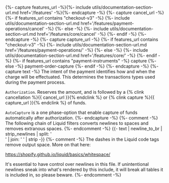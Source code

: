 {%- capture features_url -%}{%- include utils/documentation-section-url.md href='/features' -%}{%- endcapture -%}
{%- capture cancel_url -%}
    {%- if features_url contains "checkout-v3" -%}
        {%- include utils/documentation-section-url.md
        href='/features/payment-operations/cancel' -%}
    {%- else -%}
    {%- include utils/documentation-section-url.md
        href='/features/core/cancel' -%}
    {%- endif -%}
{%- endcapture -%}
{%- capture capture_url -%}
    {%- if features_url contains "checkout-v3" -%}
        {%- include utils/documentation-section-url.md
        href='/features/payment-operations/' -%}
    {%- else -%}
    {%- include utils/documentation-section-url.md
        href='/features/core/' -%}
    {%- endif -%}
    {%- if features_url contains "payment-instruments" -%}
        capture
    {%- else -%}
        payment-order-capture
    {%- endif -%}
{%- endcapture -%}
{%- capture text -%}
The intent of the payment identifies how and when the charge will be
effectuated. This determines the transactions types used during the payment
process.

`Authorization`. Reserves the amount, and is followed by a {% clink cancellation
%}{{ cancel_url }}{% endclink %} or {% clink capture %}{{ capture_url }}{%
endclink %} of funds.

`AutoCapture` is a one phase-option that enable capture of funds automatically
after authorization.
{%- endcapture -%}
{%- comment -%}
The following chain of Liquid filters converts newlines to spaces and removes
extranous spaces.
{%- endcomment -%}
{{- text | newline_to_br | strip_newlines | split: '<br />' | join: ' ' | strip -}}
{%- comment -%} The dashes in the Liquid code tags remove output space.
More on that here:

<https://shopify.github.io/liquid/basics/whitespace/>

It's essential to have control over newlines in this file. If unintentional
newlines sneak into what's rendered by this include, it will break all tables
it is included in, so please beware.
{%- endcomment -%}
